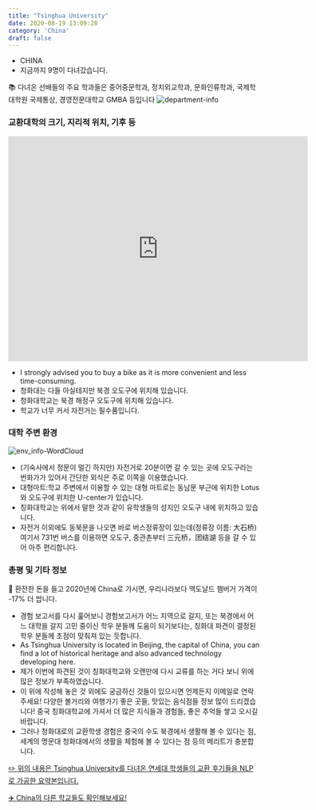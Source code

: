 ```yaml
---
title: "Tsinghua University"
date: 2020-08-19 13:09:28
category: 'China'
draft: false
---
```



* CHINA
* 지금까지 9명이 다녀갔습니다. 


📚 다녀온 선배들의 주요 학과들은 중어중문학과, 정치외교학과, 문화인류학과, 국제학대학원 국제통상, 경영전문대학교 GMBA 등입니다
![department-info](../plots/CN000015.png)
### 교환대학의 크기, 지리적 위치, 기후 등
<iframe
width="600"
height="450"
frameborder="0" style="border:0"
src="https://www.google.com/maps/embed/v1/place?key=AIzaSyC9e1AME-pVmWC4hBpFdu5S4dKzyepa3HQ&q=Tsinghua+University&center=39.9996674,116.3264439&zoom=14" allowfullscreen>
</iframe>

* I strongly advised you to buy a bike as it is more convenient and less time-consuming.
* 청화대는 다들 아실테지만 북경 오도구에 위치해 있습니다.
* 청화대학교는 북경 해정구 오도구에 위치해 있습니다.
* 학교가 너무 커서 자전거는 필수품입니다.


### 대학 주변 환경

![env_info-WordCloud](../univ_wordclouds_okt/env_info/CN000015_env_info_okt.png)

* (기숙사에서 정문이 멀긴 하지만) 자전거로 20분이면 갈 수 있는 곳에 오도구라는 번화가가 있어서 간단한 외식은 주로 이쪽을 이용했습니다.
* 대형마트:학교 주변에서 이용할 수 있는 대형 마트로는 동남문 부근에 위치한 Lotus와 오도구에 위치한 U-center가 있습니다.
* 칭화대학교는 위에서 말한 것과 같이 유학생들의 성지인 오도구 내에 위치하고 있습니다.
* 자전거 이외에도 동북문을 나오면 바로 버스정류장이 있는데(정류장 이름: 大石&#26725;) 여기서 731번 버스를 이용하면 오도구, 중관촌부터 三元&#26725;，&#22242;&#32467;湖 등을 갈 수 있어 아주 편리합니다.


### 총평 및 기타 정보 

🍔 환전한 돈을 들고 2020년에 China로 가시면, 우리나라보다 맥도날드 햄버거 가격이 -17% 더 쌉니다.
* 경험 보고서를 다시 훑어보니 경험보고서가 어느 지역으로 갈지, 또는 북경에서 어느 대학을 갈지 고민 중이신 학우 분들께 도움이 되기보다는, 칭화대 파견이 결정된 학우 분들께 초점이 맞춰져 있는 듯합니다.
* As Tsinghua University is located in Beijing, the capital of China, you can find a lot of historical heritage and also advanced technology developing here.
* 제가 이번에 파견된 것이 칭화대학교와 오랜만에 다시 교류를 하는 거다 보니 위에 많은 정보가 부족하였습니다.
* 이 위에 작성해 놓은 것 외에도 궁금하신 것들이 있으시면 언제든지 이메일로 연락주세요! 다양한 볼거리와 여행가기 좋은 곳들, 맛있는 음식점들 정보 많이 드리겠습니다! 중국 칭화대학교에 가셔서 더 많은 지식들과 경험들, 좋은 추억들 쌓고 오시길 바랍니다.
* 그러나 청화대로의 교환학생 경험은 중국의 수도 북경에서 생활해 볼 수 있다는 점, 세계의 명문대 청화대에서의 생활을 체험해 볼 수 있다는 점 등의 메리트가 충분합니다.


[✏️ 위의 내용은 Tsinghua University를 다녀온 연세대 학생들의 교환 후기들을 NLP로 가공한 요약본입니다.](http://oia.yonsei.ac.kr/partner/expReport.asp?ucode=CN000015&bgbn=A)

[✈️ China의 다른 학교들도 확인해보세요!](https://yonsei-exchange.netlify.app/?category=China)
